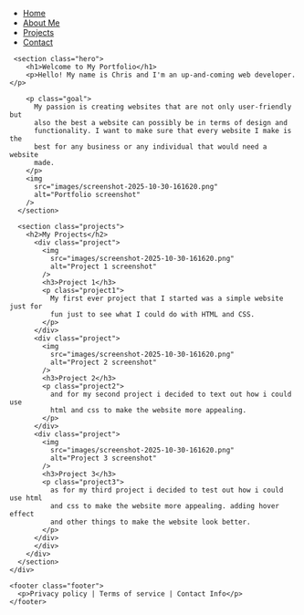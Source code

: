 <!DOCTYPE html>
<html lang="en">
  <head>
    <meta charset="UTF-8" />
    <meta name="viewport" content="width=device-width, initial-scale=1.0" />
    <title>Portfolio Website</title>
    <link rel="stylesheet" href="styles.css" class="styles" />
  </head>
  <body>
    <div class="main-container">
      <nav class="navbar">
        <ul>
          <li class="home"><a href="#">Home</a></li>
          <li class="about"><a href="#">About Me</a></li>
          <li class="projects"><a href="#">Projects</a></li>
          <li class="contact"><a href="#">Contact</a></li>
        </ul>
      </nav>

     <section class="hero">
        <h1>Welcome to My Portfolio</h1>
        <p>Hello! My name is Chris and I'm an up-and-coming web developer.</p>

        <p class="goal">
          My passion is creating websites that are not only user-friendly but
          also the best a website can possibly be in terms of design and
          functionality. I want to make sure that every website I make is the
          best for any business or any individual that would need a website
          made.
        </p>
        <img
          src="images/screenshot-2025-10-30-161620.png"
          alt="Portfolio screenshot"
        />
      </section>

      <section class="projects">
        <h2>My Projects</h2>
          <div class="project">
            <img
              src="images/screenshot-2025-10-30-161620.png"
              alt="Project 1 screenshot"
            />
            <h3>Project 1</h3>
            <p class="project1">
              My first ever project that I started was a simple website just for
              fun just to see what I could do with HTML and CSS.
            </p>
          </div>
          <div class="project">
            <img
              src="images/screenshot-2025-10-30-161620.png"
              alt="Project 2 screenshot"
            />
            <h3>Project 2</h3>
            <p class="project2">
              and for my second project i decided to text out how i could use
              html and css to make the website more appealing.
            </p>
          </div>
          <div class="project">
            <img
              src="images/screenshot-2025-10-30-161620.png"
              alt="Project 3 screenshot"
            />
            <h3>Project 3</h3>
            <p class="project3">
              as for my third project i decided to test out how i could use html
              and css to make the website more appealing. adding hover effect
              and other things to make the website look better.
            </p>
          </div>
          </div>
        </div>
      </section>
    </div>

    <footer class="footer">
      <p>Privacy policy | Terms of service | Contact Info</p>
    </footer>
  </body>
</html>
